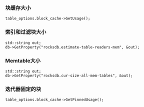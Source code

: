 ### 块缓存大小
```
table_options.block_cache->GetUsage();
```

### 索引和过滤块大小
```
std::string out;
db->GetProperty("rocksdb.estimate-table-readers-mem", &out);
```

### Memtable大小
```
std::string out;
db->GetProperty("rocksdb.cur-size-all-mem-tables", &out);
```

### 迭代器固定的块
```
table_options.block_cache->GetPinnedUsage();
```
